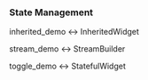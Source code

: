 ### State Management

inherited_demo <-> InheritedWidget

stream_demo <-> StreamBuilder

toggle_demo <-> StatefulWidget

